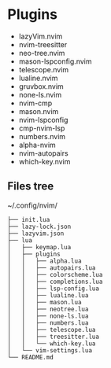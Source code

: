 # Plugins
- lazyVim.nvim
- nvim-treesitter
- neo-tree.nvim
- mason-lspconfig.nvim
- telescope.nvim
- lualine.nvim
- gruvbox.nvim
- none-ls.nvim
- nvim-cmp
- mason.nvim
- nvim-lspconfig
- cmp-nvim-lsp
- numbers.nvim
- alpha-nvim
- nvim-autopairs
- which-key.nvim

## Files tree 
~/.config/nvim/
```
├── init.lua
├── lazy-lock.json
├── lazyvim.json
├── lua
│   ├── keymap.lua
│   ├── plugins
│   │   ├── alpha.lua
│   │   ├── autopairs.lua
│   │   ├── colorscheme.lua
│   │   ├── completions.lua
│   │   ├── lsp-config.lua
│   │   ├── lualine.lua
│   │   ├── mason.lua
│   │   ├── neotree.lua
│   │   ├── none-ls.lua
│   │   ├── numbers.lua
│   │   ├── telescope.lua
│   │   ├── treesitter.lua
│   │   └── which-key.lua
│   └── vim-settings.lua
└── README.md
```
